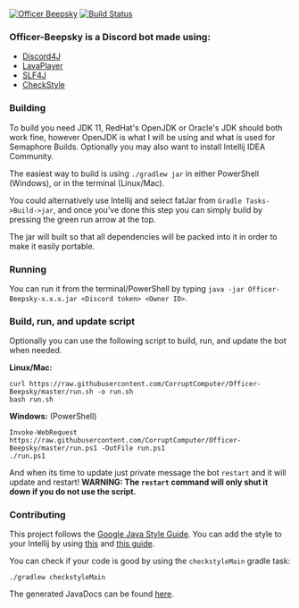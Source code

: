 [![Officer Beepsky](https://i.imgur.com/BMbWjGx.png)](https://tgstation13.org/wiki/Beepsky#Securitron) [![Build Status](https://semaphoreci.com/api/v1/corruptcomputer/officer-beepsky/branches/master/badge.svg)](https://semaphoreci.com/corruptcomputer/officer-beepsky)

### Officer-Beepsky is a Discord bot made using:
* [Discord4J](https://github.com/austinv11/Discord4J)
* [LavaPlayer](https://github.com/sedmelluq/lavaplayer)
* [SLF4J](https://www.slf4j.org/)
* [CheckStyle](https://checkstyle.sourceforge.io/)

### Building
To build you need JDK 11, RedHat's OpenJDK or Oracle's JDK should both work fine, 
however OpenJDK is what I will be using and what is used for Semaphore Builds. 
Optionally you may also want to install Intellij IDEA Community.

The easiest way to build is using `./gradlew jar` in either PowerShell (Windows), or in the
terminal (Linux/Mac).

You could alternatively use Intellij and select fatJar from `Gradle Tasks->Build->jar`, and once
you've done this step you can simply build by pressing the green run arrow at the top.

The jar will built so that all dependencies will be packed into it in order to make it easily portable.

### Running
You can run it from the terminal/PowerShell by typing `java -jar Officer-Beepsky-x.x.x.jar <Discord token> <Owner ID>`.

### Build, run, and update script
Optionally you can use the following script to build, run, and update the bot when needed.

**Linux/Mac:**
```
curl https://raw.githubusercontent.com/CorruptComputer/Officer-Beepsky/master/run.sh -o run.sh
bash run.sh
```

**Windows:** (PowerShell)
```
Invoke-WebRequest https://raw.githubusercontent.com/CorruptComputer/Officer-Beepsky/master/run.ps1 -OutFile run.ps1
./run.ps1
```

And when its time to update just private message the bot `restart` and it will update and restart!
**WARNING: The `restart` command will only shut it down if you do not use the script.**

### Contributing
This project follows the [Google Java Style Guide](http://google.github.io/styleguide/javaguide.html).
You can add the style to your Intellij by using [this](https://raw.githubusercontent.com/google/styleguide/gh-pages/intellij-java-google-style.xml)
and [this guide](https://www.jetbrains.com/help/idea/code-style.html).

You can check if your code is good by using the `checkstyleMain` gradle task:
```
./gradlew checkstyleMain
```

The generated JavaDocs can be found [here](https://nickolas.gupton.xyz/Officer-Beepsky/). 